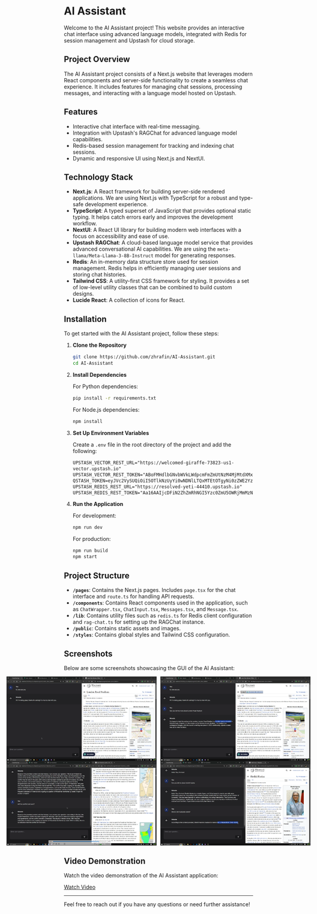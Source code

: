 # AI Assistant

Welcome to the AI Assistant project! This website provides an interactive chat interface using advanced language models, integrated with Redis for session management and Upstash for cloud storage.

## Project Overview

The AI Assistant project consists of a Next.js website that leverages modern React components and server-side functionality to create a seamless chat experience. It includes features for managing chat sessions, processing messages, and interacting with a language model hosted on Upstash.


## Features

- Interactive chat interface with real-time messaging.
- Integration with Upstash's RAGChat for advanced language model capabilities.
- Redis-based session management for tracking and indexing chat sessions.
- Dynamic and responsive UI using Next.js and NextUI.

## Technology Stack

- **Next.js**: A React framework for building server-side rendered applications. We are using Next.js with TypeScript for a robust and type-safe development experience.
- **TypeScript**: A typed superset of JavaScript that provides optional static typing. It helps catch errors early and improves the development workflow.
- **NextUI**: A React UI library for building modern web interfaces with a focus on accessibility and ease of use.
- **Upstash RAGChat**: A cloud-based language model service that provides advanced conversational AI capabilities. We are using the `meta-llama/Meta-Llama-3-8B-Instruct` model for generating responses.
- **Redis**: An in-memory data structure store used for session management. Redis helps in efficiently managing user sessions and storing chat histories.
- **Tailwind CSS**: A utility-first CSS framework for styling. It provides a set of low-level utility classes that can be combined to build custom designs.
- **Lucide React**: A collection of icons for React.

## Installation

To get started with the AI Assistant project, follow these steps:

1. **Clone the Repository**

    ```bash
    git clone https://github.com/zhrafin/AI-Assistant.git
    cd AI-Assistant
    ```

2. **Install Dependencies**

    For Python dependencies:
    
    ```bash
    pip install -r requirements.txt
    ```

    For Node.js dependencies:

    ```bash
    npm install
    ```

3. **Set Up Environment Variables**

    Create a `.env` file in the root directory of the project and add the following:

    ```env
    UPSTASH_VECTOR_REST_URL="https://welcomed-giraffe-73823-us1-vector.upstash.io"
    UPSTASH_VECTOR_REST_TOKEN="ABoFMHdlbGNvbWVkLWdpcmFmZmUtNzM4MjMtdXMxYWRtaW5NVEV3T1dWa1ltSXROalJrWWkwME5Ea3lMV0UyTURBdE0yUmhaVGM0T0RZMU16QTQ="
    QSTASH_TOKEN=eyJVc2VySUQiOiI5OTlkNzUyYi0wNDNlLTQxMTEtOTgyNi0zZWE2YzY3YmUxNGIiLCJQYXNzd29yZCI6ImYzZTljY2VmMDM3NzRjMDM5MmI3NGVlYzk0NDBjNjA5In0=
    UPSTASH_REDIS_REST_URL="https://resolved-yeti-44410.upstash.io"
    UPSTASH_REDIS_REST_TOKEN="Aa16AAIjcDFiN2ZhZmRhNGI5Yzc0ZmU5OWRjMmMzNjk2YTcxNTNhZnAxMA"
    ```

4. **Run the Application**

    For development:

    ```bash
    npm run dev
    ```

    For production:

    ```bash
    npm run build
    npm start
    ```

## Project Structure

- **`/pages`**: Contains the Next.js pages. Includes `page.tsx` for the chat interface and `route.ts` for handling API requests.
- **`/components`**: Contains React components used in the application, such as `ChatWrapper.tsx`, `ChatInput.tsx`, `Messages.tsx`, and `Message.tsx`.
- **`/lib`**: Contains utility files such as `redis.ts` for Redis client configuration and `rag-chat.ts` for setting up the RAGChat instance.
- **`/public`**: Contains static assets and images.
- **`/styles`**: Contains global styles and Tailwind CSS configuration.

## Screenshots

Below are some screenshots showcasing the GUI of the AI Assistant:

<div style="display: flex; gap: 10px; justify-content: center;">
    <img src="demo/Screenshot_3.png" alt="GUI Screenshot 6" width="400" />
    <img src="demo/Screenshot_4.png" alt="GUI Screenshot 7" width="400" />
</div>

<div style="display: flex; gap: 10px; justify-content: center;">
    <img src="demo/Screenshot_5.png" alt="GUI Screenshot 6" width="400" />
    <img src="demo/Screenshot_6.png" alt="GUI Screenshot 7" width="400" />
</div>


## Video Demonstration

Watch the video demonstration of the AI Assistant application:

[Watch Video](demo/IMG_4902.MOV)



---

Feel free to reach out if you have any questions or need further assistance!

